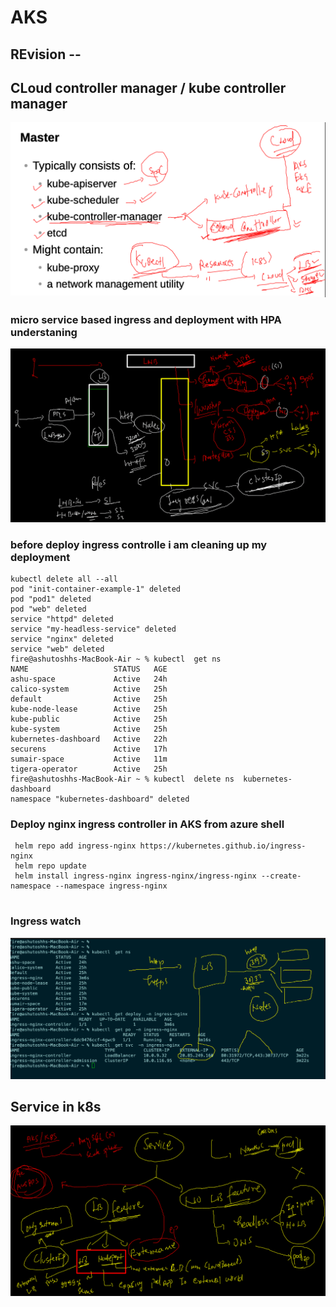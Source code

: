 # AKS

## REvision --

## CLoud controller manager / kube controller manager 

<img src="cloudc.png">

### micro service based ingress and deployment with HPA understaning 

<img src="micro.png">

### before deploy ingress controlle i am cleaning up  my deployment 

```
kubectl delete all --all
pod "init-container-example-1" deleted
pod "pod1" deleted
pod "web" deleted
service "httpd" deleted
service "my-headless-service" deleted
service "nginx" deleted
service "web" deleted
fire@ashutoshhs-MacBook-Air ~ % kubectl  get ns
NAME                   STATUS   AGE
ashu-space             Active   24h
calico-system          Active   25h
default                Active   25h
kube-node-lease        Active   25h
kube-public            Active   25h
kube-system            Active   25h
kubernetes-dashboard   Active   22h
securens               Active   17h
sumair-space           Active   11m
tigera-operator        Active   25h
fire@ashutoshhs-MacBook-Air ~ % kubectl  delete ns  kubernetes-dashboard  
namespace "kubernetes-dashboard" deleted

```

### Deploy nginx ingress controller in AKS  from azure shell 

```
 helm repo add ingress-nginx https://kubernetes.github.io/ingress-nginx
 helm repo update 
 helm install ingress-nginx ingress-nginx/ingress-nginx --create-namespace --namespace ingress-nginx
 
```

### Ingress watch 

<img src="ingresswatch.png">

## Service in k8s

<img src="svcall.png">

